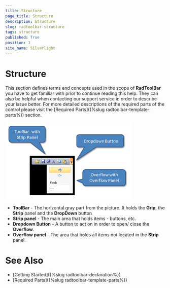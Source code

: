 ```yaml
---
title: Structure
page_title: Structure
description: Structure
slug: radtoolbar-structure
tags: structure
published: True
position: 1
site_name: Silverlight
---
```


# Structure

This section defines terms and concepts used in the scope of __RadToolBar__ you have to get familiar with prior to continue reading this help. They can also be helpful when contacting our support service in order to describe your issue better. For more detailed descriptions of the required parts of the control please visit the [Required Parts]({%slug radtoolbar-template-parts%}) section.

![](images/RadToolBar_structure.png)

* __ToolBar__ - The horizontal gray part from the picture. It holds the __Grip__, the __Strip__ panel and the __DropDown__ button 
* __Strip panel__ - The main area that holds items - buttons, etc. 
* __Dropdown Button__ - A button to act on in order to open/ close the __Overflow__. 
* __Overflow panel__ - The area that holds all items not located in the __Strip__ panel. 

# See Also
 * [Getting Started]({%slug radtoolbar-declaration%})
 * [Required Parts]({%slug radtoolbar-template-parts%})
